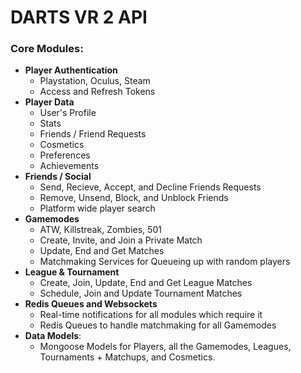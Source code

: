 # DARTS VR 2 API

### Core Modules:
  - **Player Authentication**
    - Playstation, Oculus, Steam
    - Access and Refresh Tokens
  - **Player Data**
    - User's Profile
    - Stats
    - Friends / Friend Requests
    - Cosmetics
    - Preferences
    - Achievements
  - **Friends / Social**
    - Send, Recieve, Accept, and Decline Friends Requests
    - Remove, Unsend, Block, and Unblock Friends
    - Platform wide player search
  - **Gamemodes**
    - ATW, Killstreak, Zombies, 501
    - Create, Invite, and Join a Private Match
    - Update, End and Get Matches
    - Matchmaking Services for Queueing up with random players
  - **League & Tournament**
    - Create, Join, Update, End and Get League Matches
    - Schedule, Join and Update Tournament Matches
  - **Redis Queues and Websockets**
    - Real-time notifications for all modules which require it
    - Redis Queues to handle matchmaking for all Gamemodes
  - **Data Models**:
    - Mongoose Models for Players, all the Gamemodes, Leagues, Tournaments + Matchups, and Cosmetics.
